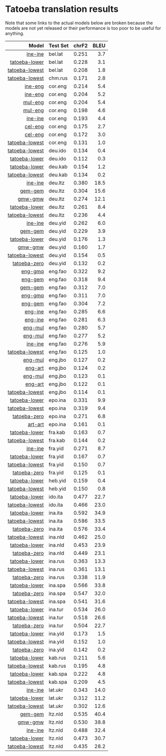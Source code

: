 # Tatoeba translation results

Note that some links to the actual models below are broken
because the models are not yet released or their performance is too poor
to be useful for anything.

| Model                 | Test Set   | chrF2      | BLEU     |
|----------------------:|------------|-----------:|---------:|
| [ine-ine](../models/ine-ine) | bel.lat | 0.251 | 3.7 |
| [tatoeba-lower](../models/tatoeba-lower) | bel.lat | 0.228 | 3.1 |
| [tatoeba-lowest](../models/tatoeba-lowest) | bel.lat | 0.208 | 1.8 |
| [tatoeba-lowest](../models/tatoeba-lowest) | chm.rus | 0.171 | 2.8 |
| [ine-eng](../models/ine-eng) | cor.eng | 0.214 | 5.4 |
| [ine-eng](../models/ine-eng) | cor.eng | 0.204 | 5.2 |
| [mul-eng](../models/mul-eng) | cor.eng | 0.204 | 5.4 |
| [mul-eng](../models/mul-eng) | cor.eng | 0.198 | 4.6 |
| [ine-ine](../models/ine-ine) | cor.eng | 0.193 | 4.4 |
| [cel-eng](../models/cel-eng) | cor.eng | 0.175 | 2.7 |
| [cel-eng](../models/cel-eng) | cor.eng | 0.172 | 3.0 |
| [tatoeba-lowest](../models/tatoeba-lowest) | cor.eng | 0.131 | 1.0 |
| [tatoeba-lowest](../models/tatoeba-lowest) | deu.ido | 0.134 | 0.4 |
| [tatoeba-lower](../models/tatoeba-lower) | deu.ido | 0.112 | 0.3 |
| [tatoeba-lower](../models/tatoeba-lower) | deu.kab | 0.154 | 1.2 |
| [tatoeba-lowest](../models/tatoeba-lowest) | deu.kab | 0.134 | 0.2 |
| [ine-ine](../models/ine-ine) | deu.ltz | 0.380 | 18.5 |
| [gem-gem](../models/gem-gem) | deu.ltz | 0.304 | 15.6 |
| [gmw-gmw](../models/gmw-gmw) | deu.ltz | 0.274 | 12.1 |
| [tatoeba-lower](../models/tatoeba-lower) | deu.ltz | 0.261 | 8.4 |
| [tatoeba-lowest](../models/tatoeba-lowest) | deu.ltz | 0.236 | 4.4 |
| [ine-ine](../models/ine-ine) | deu.yid | 0.262 | 6.0 |
| [gem-gem](../models/gem-gem) | deu.yid | 0.229 | 3.9 |
| [tatoeba-lower](../models/tatoeba-lower) | deu.yid | 0.176 | 1.3 |
| [gmw-gmw](../models/gmw-gmw) | deu.yid | 0.160 | 1.7 |
| [tatoeba-lowest](../models/tatoeba-lowest) | deu.yid | 0.154 | 0.5 |
| [tatoeba-zero](../models/tatoeba-zero) | deu.yid | 0.132 | 0.2 |
| [eng-gmq](../models/eng-gmq) | eng.fao | 0.322 | 9.2 |
| [eng-gem](../models/eng-gem) | eng.fao | 0.318 | 9.4 |
| [gem-gem](../models/gem-gem) | eng.fao | 0.312 | 7.0 |
| [eng-gmq](../models/eng-gmq) | eng.fao | 0.311 | 7.0 |
| [eng-gem](../models/eng-gem) | eng.fao | 0.304 | 7.2 |
| [eng-ine](../models/eng-ine) | eng.fao | 0.285 | 6.6 |
| [eng-ine](../models/eng-ine) | eng.fao | 0.281 | 6.3 |
| [eng-mul](../models/eng-mul) | eng.fao | 0.280 | 5.7 |
| [eng-mul](../models/eng-mul) | eng.fao | 0.277 | 5.2 |
| [ine-ine](../models/ine-ine) | eng.fao | 0.276 | 5.9 |
| [tatoeba-lowest](../models/tatoeba-lowest) | eng.fao | 0.125 | 1.0 |
| [eng-mul](../models/eng-mul) | eng.jbo | 0.127 | 0.2 |
| [eng-art](../models/eng-art) | eng.jbo | 0.124 | 0.2 |
| [eng-mul](../models/eng-mul) | eng.jbo | 0.123 | 0.1 |
| [eng-art](../models/eng-art) | eng.jbo | 0.122 | 0.1 |
| [tatoeba-lowest](../models/tatoeba-lowest) | eng.jbo | 0.114 | 0.1 |
| [tatoeba-lower](../models/tatoeba-lower) | epo.ina | 0.331 | 9.9 |
| [tatoeba-lowest](../models/tatoeba-lowest) | epo.ina | 0.319 | 9.4 |
| [tatoeba-zero](../models/tatoeba-zero) | epo.ina | 0.271 | 6.8 |
| [art-art](../models/art-art) | epo.ina | 0.161 | 0.1 |
| [tatoeba-lower](../models/tatoeba-lower) | fra.kab | 0.163 | 0.7 |
| [tatoeba-lowest](../models/tatoeba-lowest) | fra.kab | 0.144 | 0.2 |
| [ine-ine](../models/ine-ine) | fra.yid | 0.271 | 8.7 |
| [tatoeba-lower](../models/tatoeba-lower) | fra.yid | 0.167 | 0.7 |
| [tatoeba-lowest](../models/tatoeba-lowest) | fra.yid | 0.150 | 0.7 |
| [tatoeba-zero](../models/tatoeba-zero) | fra.yid | 0.125 | 0.1 |
| [tatoeba-lower](../models/tatoeba-lower) | heb.yid | 0.159 | 0.4 |
| [tatoeba-lowest](../models/tatoeba-lowest) | heb.yid | 0.150 | 0.8 |
| [tatoeba-lower](../models/tatoeba-lower) | ido.ita | 0.477 | 22.7 |
| [tatoeba-lowest](../models/tatoeba-lowest) | ido.ita | 0.466 | 23.0 |
| [tatoeba-lower](../models/tatoeba-lower) | ina.ita | 0.592 | 34.9 |
| [tatoeba-lowest](../models/tatoeba-lowest) | ina.ita | 0.586 | 33.5 |
| [tatoeba-zero](../models/tatoeba-zero) | ina.ita | 0.576 | 33.4 |
| [tatoeba-lowest](../models/tatoeba-lowest) | ina.nld | 0.462 | 25.0 |
| [tatoeba-lower](../models/tatoeba-lower) | ina.nld | 0.453 | 23.9 |
| [tatoeba-zero](../models/tatoeba-zero) | ina.nld | 0.449 | 23.1 |
| [tatoeba-lower](../models/tatoeba-lower) | ina.rus | 0.363 | 13.3 |
| [tatoeba-lowest](../models/tatoeba-lowest) | ina.rus | 0.361 | 13.1 |
| [tatoeba-zero](../models/tatoeba-zero) | ina.rus | 0.338 | 11.9 |
| [tatoeba-lower](../models/tatoeba-lower) | ina.spa | 0.566 | 33.8 |
| [tatoeba-zero](../models/tatoeba-zero) | ina.spa | 0.547 | 32.0 |
| [tatoeba-lowest](../models/tatoeba-lowest) | ina.spa | 0.541 | 31.6 |
| [tatoeba-lower](../models/tatoeba-lower) | ina.tur | 0.534 | 26.0 |
| [tatoeba-lowest](../models/tatoeba-lowest) | ina.tur | 0.518 | 26.6 |
| [tatoeba-zero](../models/tatoeba-zero) | ina.tur | 0.504 | 22.7 |
| [tatoeba-lower](../models/tatoeba-lower) | ina.yid | 0.173 | 1.5 |
| [tatoeba-lowest](../models/tatoeba-lowest) | ina.yid | 0.152 | 1.0 |
| [tatoeba-zero](../models/tatoeba-zero) | ina.yid | 0.142 | 0.2 |
| [tatoeba-lower](../models/tatoeba-lower) | kab.rus | 0.211 | 5.6 |
| [tatoeba-lowest](../models/tatoeba-lowest) | kab.rus | 0.195 | 4.8 |
| [tatoeba-lower](../models/tatoeba-lower) | kab.spa | 0.222 | 4.8 |
| [tatoeba-lowest](../models/tatoeba-lowest) | kab.spa | 0.209 | 4.5 |
| [ine-ine](../models/ine-ine) | lat.ukr | 0.343 | 14.0 |
| [tatoeba-lower](../models/tatoeba-lower) | lat.ukr | 0.312 | 11.2 |
| [tatoeba-lowest](../models/tatoeba-lowest) | lat.ukr | 0.302 | 12.6 |
| [gem-gem](../models/gem-gem) | ltz.nld | 0.535 | 40.4 |
| [gmw-gmw](../models/gmw-gmw) | ltz.nld | 0.530 | 38.8 |
| [ine-ine](../models/ine-ine) | ltz.nld | 0.488 | 32.4 |
| [tatoeba-lower](../models/tatoeba-lower) | ltz.nld | 0.473 | 30.7 |
| [tatoeba-lowest](../models/tatoeba-lowest) | ltz.nld | 0.435 | 28.2 |
